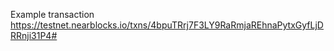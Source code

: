 Example transaction https://testnet.nearblocks.io/txns/4bpuTRrj7F3LY9RaRmjaREhnaPytxGyfLjDRRnji31P4#
